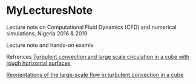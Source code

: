 # MyLecturesNote
Lecture note on Computational Fluid Dynamics (CFD) and numerical simulations, Nigeria 2016 &amp; 2019

Lecture note and hands-on examle


Refrences [Turbulent convection and large scale circulation in a cube with rough horizontal surfaces](https://journals.aps.org/pre/abstract/10.1103/PhysRevE.99.033116)


[Reorientations of the large-scale flow in turbulent convection in a cube](https://journals.aps.org/pre/abstract/10.1103/PhysRevE.95.033107)
